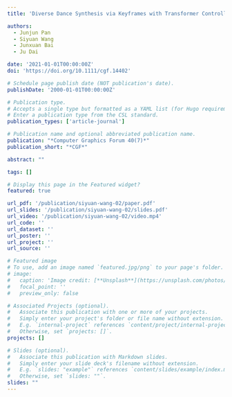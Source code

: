 ```yaml
---
title: 'Diverse Dance Synthesis via Keyframes with Transformer Controllers'

authors:
  - Junjun Pan
  - Siyuan Wang
  - Junxuan Bai
  - Ju Dai

date: '2021-01-01T00:00:00Z'
doi: 'https://doi.org/10.1111/cgf.14402'

# Schedule page publish date (NOT publication's date).
publishDate: '2000-01-01T00:00:00Z'

# Publication type.
# Accepts a single type but formatted as a YAML list (for Hugo requirements).
# Enter a publication type from the CSL standard.
publication_types: ['article-journal']

# Publication name and optional abbreviated publication name.
publication: "*Computer Graphics Forum 40(7)*"
publication_short: "*CGF*"

abstract: ""

tags: []

# Display this page in the Featured widget?
featured: true

url_pdf: '/publication/siyuan-wang-02/paper.pdf'
url_slides: '/publication/siyuan-wang-02/slides.pdf'
url_video: '/publication/siyuan-wang-02/video.mp4'
url_code: ''
url_dataset: ''
url_poster: ''
url_project: ''
url_source: ''

# Featured image
# To use, add an image named `featured.jpg/png` to your page's folder.
# image:
#   caption: 'Image credit: [**Unsplash**](https://unsplash.com/photos/pLCdAaMFLTE)'
#   focal_point: ''
#   preview_only: false

# Associated Projects (optional).
#   Associate this publication with one or more of your projects.
#   Simply enter your project's folder or file name without extension.
#   E.g. `internal-project` references `content/project/internal-project/index.md`.
#   Otherwise, set `projects: []`.
projects: []

# Slides (optional).
#   Associate this publication with Markdown slides.
#   Simply enter your slide deck's filename without extension.
#   E.g. `slides: "example"` references `content/slides/example/index.md`.
#   Otherwise, set `slides: ""`.
slides: ""
---
```

